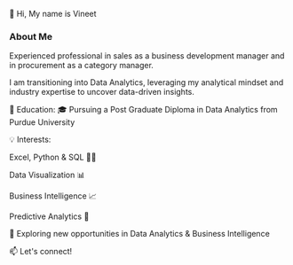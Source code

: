 👋 Hi, My name is Vineet

  ### About Me
  
  Experienced professional in sales as a business development manager and in procurement as a category manager. 

  I am transitioning into Data Analytics, leveraging my analytical mindset and industry expertise to uncover data-driven insights.

📖 Education:
🎓 Pursuing a Post Graduate Diploma in Data Analytics from Purdue University

💡 Interests:

Excel, Python & SQL 🐍💾

Data Visualization 📊

Business Intelligence 📈

Predictive Analytics 🔮


🚀 Exploring new opportunities in Data Analytics & Business Intelligence

📫 Let's connect!

<!---
vibvinit/vibvinit is a ✨ special ✨ repository because its `README.md` (this file) appears on your GitHub profile.
You can click the Preview link to take a look at your changes.
--->

